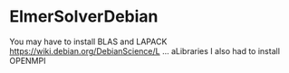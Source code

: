 # ElmerSolverDebian
You may have to install BLAS and LAPACK
https://wiki.debian.org/DebianScience/L ... aLibraries
I also had to install OPENMPI 
